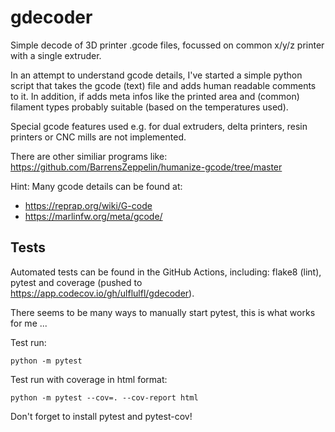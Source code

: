 # gdecoder
Simple decode of 3D printer .gcode files, focussed on common x/y/z printer with a single extruder.

In an attempt to understand gcode details, I've started a simple python script that takes the gcode (text) file and adds human readable comments to it. In addition, if adds meta infos like the printed area and (common) filament types probably suitable (based on the temperatures used).

Special gcode features used e.g. for dual extruders, delta printers, resin printers or CNC mills are not implemented.

There are other similiar programs like: https://github.com/BarrensZeppelin/humanize-gcode/tree/master

Hint: Many gcode details can be found at:
* https://reprap.org/wiki/G-code
* https://marlinfw.org/meta/gcode/

## Tests

Automated tests can be found in the GitHub Actions, including: flake8 (lint), pytest and coverage (pushed to https://app.codecov.io/gh/ulflulfl/gdecoder).

There seems to be many ways to manually start pytest, this is what works for me ...

Test run:
```
python -m pytest
```
Test run with coverage in html format:
```
python -m pytest --cov=. --cov-report html
```

Don't forget to install pytest and pytest-cov!